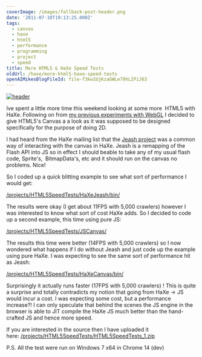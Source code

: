 ```yaml
---
coverImage: /images/fallback-post-header.png
date: '2011-07-10T19:13:25.000Z'
tags:
  - canvas
  - haxe
  - html5
  - performance
  - programming
  - project
  - speed
title: More HTML5 & HaXe Speed Tests
oldUrl: /haxe/more-html5-haxe-speed-tests
openAIMikesBlogFileId: file-f3kw1UjKzaGWLe79hLIPiJ63
---
```


[![](/wp-content/uploads/2011/07/header.png "header")](/wp-content/uploads/2011/07/header.png)

Ive spent a little more time this weekend looking at some more  HTML5 with HaXe. Following on from [my previous experiments with WebGL](/posts/chrome-crawler-haxe-three-js-webgl-and-2d-sprites/) I decided to give HTML5's Canvas a a look as it was supposed to be designed specifically for the purpose of doing 2D.

<!-- more -->

I had heard from the HaXe mailing list that the [Jeash project](https://haxe.org/com/libs/jeash) was a common way of interacting with the canvas in HaXe. Jeash is a remapping of the Flash API into JS so in effect I should beable to take any of my usual flash code, Sprite's,  BitmapData's, etc and it should run on the canvas no problems. Nice!

So I coded up a quick blitting example to see what sort of performance I would get:

[/projects/HTML5SpeedTests/HaXeJeash/bin/](/projects/HTML5SpeedTests/HaXeJeash/bin/)

The results were okay (I get about 11FPS with 5,000 crawlers) however I was interested to know what sort of cost HaXe adds. So I decided to code up a second example, this time using pure JS:

[/projects/HTML5SpeedTests/JSCanvas/](/projects/HTML5SpeedTests/JSCanvas/)

The results this time were better (14FPS with 5,000 crawlers) so I now wondered what happens if I do without Jeash and just code up the example using pure HaXe. I was expecting to see the same sort of performance hit as Jeash:

[/projects/HTML5SpeedTests/HaXeCanvas/bin/](/projects/HTML5SpeedTests/HaXeCanvas/bin/)

Surprisingly it actually runs faster (17FPS with 5,000 crawlers) ! This is quite a surprise and totally contradicts my notion that going from HaXe -> JS would incur a cost. I was expecting some cost, but a performance increase?! I can only speculate that behind the scenes the JS engine in the browser is able to JIT compile the HaXe JS much better than the hand-crafted JS and hence more speed.

If you are interested in the source then I have uploaded it here: [/projects/HTML5SpeedTests/HTML5SpeedTests_1.zip](/projects/HTML5SpeedTests/HTML5SpeedTests_1.zip)

P.S. All the test were run on Windows 7 x64 in Chrome 14 (dev)
